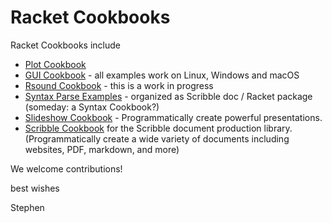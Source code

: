 # Racket Cookbooks
Racket Cookbooks include


* [Plot Cookbook](https://github.com/Racket-Cookbooks/Plot-cookbook#readme)
* [GUI Cookbook](https://github.com/Racket-Cookbooks/GUI-cookbook#readme) - all examples work on Linux, Windows and macOS
* [Rsound Cookbook](https://github.com/Racket-Cookbooks/Rsound-cookbook#readme) - this is a work in progress
* [Syntax Parse Examples](https://github.com/syntax-objects/syntax-parse-example) - organized as Scribble doc / Racket package (someday: a Syntax Cookbook?)
* [Slideshow Cookbook](https://github.com/Racket-Cookbooks/Slideshow-cookbook#slideshow-cookbook) - Programmatically create powerful presentations. 
* [Scribble Cookbook](https://github.com/Racket-Cookbooks/Scribble-cookbook#scribble-cookbook) for the Scribble document production library. (Programmatically create a wide variety of documents including websites, PDF, markdown, and more)


We welcome contributions!

best wishes

Stephen
